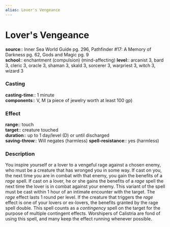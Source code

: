 ```yaml
---
alias: Lover's Vengeance
---
```


# Lover's Vengeance 

**source**:: Inner Sea World Guide pg. 296, Pathfinder \#17: A Memory of Darkness pg. 62, Gods and Magic pg. 9  
**school**:: enchantment (compulsion) (mind-affecting)
**level**:: arcanist 3, bard 3, cleric 3, oracle 3, shaman 3, skald 3, sorcerer 3, warpriest 3, witch 3, wizard 3

### Casting 

**casting-time**:: 1 minute  
**components**:: V, M (a piece of jewelry worth at least 100 gp)

### Effect 

**range**:: touch  
**target**:: creature touched  
**duration**:: up to 1 day/level (D) or until discharged  
**saving-throw**:: Will negates (harmless)
**spell-resistance**:: yes (harmless)

### Description 

You inspire yourself or a lover to a vengeful rage against a chosen enemy, who must be a creature that has wronged you in some way. If cast on you, the next time you are in combat with that enemy, you gain the benefits of a *rage* spell. If cast on a lover, he or she gains the benefits of a *rage* spell the next time the lover is in combat against your enemy. This variant of the spell must be cast within 1 hour of an intimate encounter with the target. The *rage* effect lasts 1 round per level. If the creature that triggers the *rage* effect is one of your lovers or ex-lovers, the benefits granted by the rage spell double. This spell counts as a *contingency* spell on the target for the purpose of multiple contingent effects. Worshipers of Calistria are fond of using this spell, and many keep the effect running whenever possible.
